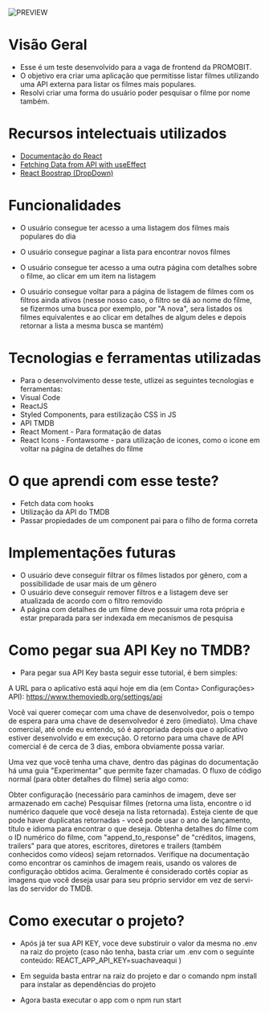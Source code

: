 ![PREVIEW](https://raw.githubusercontent.com/rebeccaaaaaaaaaaa/promobit-frontendteste/main/public/preview.png)

# Visão Geral

- Esse é um teste desenvolvido para a vaga de frontend da PROMOBIT.
- O objetivo era criar uma aplicação que permitisse listar filmes utilizando uma API externa para listar os filmes mais populares. 
- Resolvi criar uma forma do usuário poder pesquisar o filme por nome também.

# Recursos intelectuais utilizados

- [Documentação do React](https://pt-br.reactjs.org/docs/getting-started.html)
- [Fetching Data from API with useEffect](https://dev.to/antdp425/react-fetch-data-from-api-with-useeffect-27le)
- [React Boostrap (DropDown)](https://react-bootstrap.github.io/components/dropdowns/)

# Funcionalidades

-  O usuário consegue ter acesso a uma listagem dos filmes mais populares do dia

-  O usuário consegue paginar a lista para encontrar novos filmes

-  O usuário consegue ter acesso a uma outra página com detalhes sobre o filme, ao clicar em um item na listagem

-  O usuário consegue voltar para a página de listagem de filmes com os filtros ainda ativos (nesse nosso caso, o filtro se dá ao nome do filme, se fizermos uma busca por exemplo, por "A nova", sera listados os filmes equivalentes e ao clicar em detalhes de algum deles e depois retornar a lista a mesma busca se mantém)

# Tecnologias e ferramentas utilizadas

- Para o desenvolvimento desse teste, utlizei as seguintes tecnologias e ferramentas: 
 - Visual Code 
 - ReactJS
 - Styled Components, para estilização CSS in JS
 - API TMDB
 - React Moment - Para formatação de datas
 - React Icons - Fontawsome - para utilização de icones, como o icone em voltar na página de detalhes do filme

# O que aprendi com esse teste?

 - Fetch data com hooks
 - Utilização da API do TMDB 
 - Passar propiedades de um component pai para o filho de forma correta

# Implementações futuras

- O usuário deve conseguir filtrar os filmes listados por gênero, com a possibilidade de usar mais de um gênero
- O usuário deve conseguir remover filtros e a listagem deve ser atualizada de acordo com o filtro removido
- A página com detalhes de um filme deve possuir uma rota própria e estar preparada para ser indexada em mecanismos de pesquisa

# Como pegar sua API Key no TMDB? 

- Para pegar sua API Key basta seguir esse tutorial, é bem simples: 

A URL para o aplicativo está aqui hoje em dia (em Conta> Configurações> API): https://www.themoviedb.org/settings/api

Você vai querer começar com uma chave de desenvolvedor, pois o tempo de espera para uma chave de desenvolvedor é zero (imediato).
Uma chave comercial, até onde eu entendo, só é apropriada depois que o aplicativo estiver desenvolvido e em execução. O retorno para uma chave de API comercial é de cerca de 3 dias, embora obviamente possa variar.

Uma vez que você tenha uma chave, dentro das páginas do documentação há uma guia "Experimentar" que permite fazer chamadas. O fluxo de código normal (para obter detalhes do filme) seria algo como:

Obter configuração (necessário para caminhos de imagem, deve ser armazenado em cache)
Pesquisar filmes (retorna uma lista, encontre o id numérico daquele que você deseja na lista retornada). Esteja ciente de que pode haver duplicatas retornadas - você pode usar o ano de lançamento, título e idioma para encontrar o que deseja.
Obtenha detalhes do filme com o ID numérico do filme, com "append_to_response" de "créditos, imagens, trailers" para que atores, escritores, diretores e trailers (também conhecidos como vídeos) sejam retornados.
Verifique na documentação como encontrar os caminhos de imagem reais, usando os valores de configuração obtidos acima. 
Geralmente é considerado cortês copiar as imagens que você deseja usar para seu próprio servidor em vez de servi-las do servidor do TMDB.

# Como executar o projeto?

- Após já ter sua API KEY, voce deve substiruir o valor da mesma no .env na raiz do projeto (caso não tenha, basta criar um .env com o seguinte conteúdo: REACT_APP_API_KEY=suachaveaqui )

- Em seguida basta entrar na raiz do projeto e dar o comando npm install para instalar as dependências do projeto

- Agora basta executar o app com o npm run start
